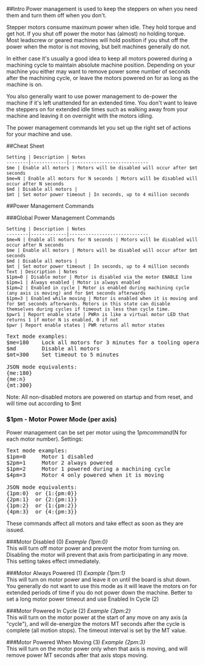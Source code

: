 ##Intro
Power management is used to keep the steppers on when you need them and turn them off when you don't. 

Stepper motors consume maximum power when idle. They hold torque and get hot. If you shut off power the motor has (almost) no holding torque. Most leadscrew or geared machines will hold position if you shut off the power when the motor is not moving, but belt machines generally do not. 

In either case it's usually a good idea to keep all motors powered during a machining cycle to maintain absolute machine position. Depending on your machine you either may want to remove power some number of seconds after the machining cycle, or leave the motors powered on for as long as the machine is on.

You also generally want to use power management to de-power the machine if it's left unattended for an extended time. You don't want to leave the steppers on for extended idle times such as walking away from your machine and leaving it on overnight with the motors idling. 

The power management commands let you set up the right set of actions for your machine and use.

##Cheat Sheet

	Setting | Description | Notes
	--------|-------------|-----------------------------
	$me | Enable all motors | Motors will be disabled will occur after $mt seconds
	$me=N | Enable all motors for N seconds | Motors will be disabled will occur after N seconds
	$md | Disable all motors | 
	$mt | Set motor power timeout | In seconds, up to 4 million seconds


##Power Management Commands

###Global Power Management Commands

	Setting | Description | Notes
	--------|-------------|-----------------------------
	$me=N | Enable all motors for N seconds | Motors will be disabled will occur after N seconds
	$me | Enable all motors | Motors will be disabled will occur after $mt seconds
	$md | Disable all motors | 
	$mt | Set motor power timeout | In seconds, up to 4 million seconds
	Text | Description | Notes
	$1pm=0 | Disable motor | Motor is disabled via the motor ENABLE line 
	$1pm=1 | Always enabled | Motor is always enabled 
	$1pm=2 | Enabled in cycle | Motor is enabled during machining cycle (any axis is moving) and for $mt seconds afterwards
	$1pm=3 | Enabled while moving | Motor is enabled when it is moving and for $mt seconds afterwards. Motors in this state can disable themselves during cycles if timeout is less than cycle time.
	$pwr1 | Report enable state | PWRn is like a virtual motor LED that returns 1 if motor N is enabled, 0 if not
	$pwr | Report enable states | PWR returns all motor states

<pre>
Text mode examples:
$me=180    Lock all motors for 3 minutes for a tooling operation 
$md        Disable all motors
$mt=300    Set timeout to 5 minutes

JSON mode equivalents:
{me:180}
{me:n}
{mt:300}
</pre>

Note: All non-disabled motors are powered on startup and from reset, and will time out according to $mt

### $1pm - Motor Power Mode (per axis)
Power management can be set per motor using the $1pm command ($N for each motor number). Settings:


<pre>
Text mode examples:
$1pm=0     Motor 1 disabled
$2pm=1     Motor 2 always powered
$1pm=2     Motor 1 powered during a machining cycle 
$4pm=3     Motor 4 only powered when it is moving

JSON mode equivalents:
{1pm:0}  or {1:{pm:0}}
{2pm:1}  or {2:{pm:1}}
{1pm:2}  or {1:{pm:2}}
{4pm:3}  or {4:{pm:3}}
</pre>

These commands affect all motors and take effect as soon as they are issued.



###Motor Disabled (0)
_Example {1pm:0}_<br>
This will turn off motor power and prevent the motor from turning on. Disabling the motor will prevent that axis from participating in any move. This setting takes effect immediately.

###Motor Always Powered (1)
_Example {1pm:1}_<br>
This will turn on motor power and leave it on until the board is shut down. You generally do not want to use this mode as it will leave the motors on for extended periods of time if you do not power down the machine. Better to set a long motor power timeout and use Enabled In Cycle (2)

###Motor Powered In Cycle (2)
_Example {3pm:2}_<br>
This will turn on the motor power at the start of any move on any axis (a "cycle"), and will de-energize the motors MT seconds after the cycle is complete (all motion stops). The timeout interval is set by the MT value.

###Motor Powered When Moving (3)
_Example {2pm:3}_<br>
This will turn on the motor power only when that axis is moving, and will remove power MT seconds after that axis stops moving.
